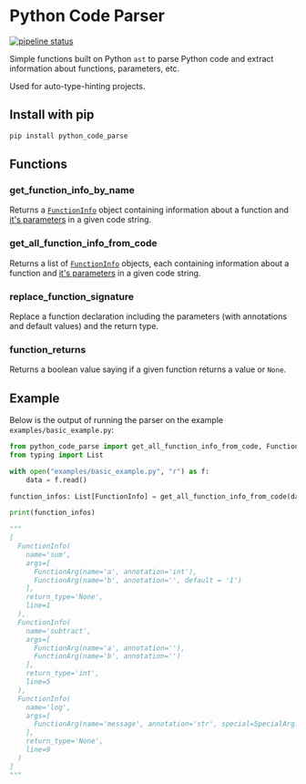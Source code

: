 # Python Code Parser

[![pipeline status](https://github.com/jakecyr/python-code-parse/actions/workflows/python-app.yml/badge.svg)](https://github.com/jakecyr/python-code-parse/actions)

Simple functions built on Python `ast` to parse Python code and extract information about functions, parameters, etc.

Used for auto-type-hinting projects.

## Install with pip

```bash
pip install python_code_parse
```

## Functions

### get_function_info_by_name

Returns a [`FunctionInfo`](./python_code_parse/models/function_info.py) object containing information about a function and [it's parameters](./python_code_parse/models/function_arg.py) in a given code string.

### get_all_function_info_from_code

Returns a list of [`FunctionInfo`](./python_code_parse/models/function_info.py) objects, each containing information about a function and [it's parameters](./python_code_parse/models/function_arg.py) in a given code string.

### replace_function_signature

Replace a function declaration including the parameters (with annotations and default values) and the return type.

### function_returns

Returns a boolean value saying if a given function returns a value or `None`.

## Example

Below is the output of running the parser on the example `examples/basic_example.py`:

```python
from python_code_parse import get_all_function_info_from_code, FunctionInfo
from typing import List

with open("examples/basic_example.py", "r") as f:
    data = f.read()

function_infos: List[FunctionInfo] = get_all_function_info_from_code(data)

print(function_infos)

"""
[
  FunctionInfo(
    name='sum',
    args=[
      FunctionArg(name='a', annotation='int'),
      FunctionArg(name='b', annotation='', default = '1')
    ],
    return_type='None',
    line=1
  ),
  FunctionInfo(
    name='subtract',
    args=[
      FunctionArg(name='a', annotation=''),
      FunctionArg(name='b', annotation='')
    ],
    return_type='int',
    line=5
  ),
  FunctionInfo(
    name='log',
    args=[
      FunctionArg(name='message', annotation='str', special=SpecialArg.kwonlyargs),
    ],
    return_type='None',
    line=9
  )
]
"""
```
